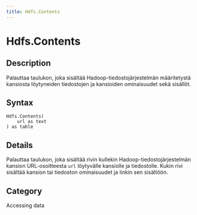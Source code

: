 ```yaml
---
title: Hdfs.Contents
---
```


# Hdfs.Contents


## Description

Palauttaa taulukon, joka sisältää Hadoop-tiedostojärjestelmän määritetystä kansiosta löytyneiden tiedostojen ja kansioiden ominaisuudet sekä sisällöt.


## Syntax

```powerquery
Hdfs.Contents(
    url as text
) as table
```


## Details

Palauttaa taulukon, joka sisältää rivin kullekin Hadoop-tiedostojärjestelmän kansion URL-osoitteesta <code>url</code> löytyvälle kansiolle ja tiedostolle. Kukin rivi sisältää kansion tai tiedoston ominaisuudet ja linkin sen sisältöön.



## Category
Accessing data
